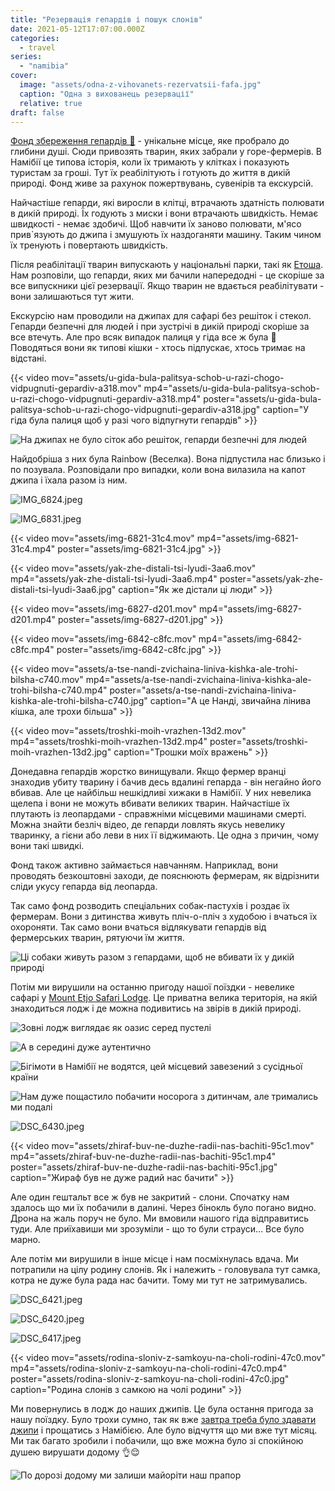 ```yaml
---
title: "Резервація гепардів і пошук слонів"
date: 2021-05-12T17:07:00.000Z
categories:
  - travel
series:
  - "namibia"
cover:
  image: "assets/odna-z-vihovanets-rezervatsii-fafa.jpg"
  caption: "Одна з вихованець резервації"
  relative: true
draft: false
---
```


[Фонд збереження гепардів 🐆](https://goo.gl/maps/PRQkts7ezZ6dRh6f6) - унікальне місце, яке пробрало до глибини душі. Сюди привозять тварин, яких забрали у горе-фермерів. В Намібії це типова історія, коли їх тримають у клітках і показують туристам за гроші. Тут їх реабілітують і готують до життя в дикій природі. Фонд живе за рахунок пожертвувань, сувенірів та екскурсій.

Найчастіше гепарди, які виросли в клітці, втрачають здатність полювати в дикій природі. Їх годують з миски і вони втрачають швидкість. Немає швидкості - немає здобичі. Щоб навчити їх заново полювати, м'ясо прив`язують до джипа і змушують їх наздоганяти машину. Таким чином їх тренують і повертають швидкість.

Після реабілітації тварин випускають у національні парки, такі як [Етоша](/posts/natsionalnii-park-etosha). Нам розповіли, що гепарди, яких ми бачили напередодні - це скоріше за все випускники цієї резервації. Якщо тварин не вдається реабілітувати - вони залишаються тут жити.

Екскурсію нам проводили на джипах для сафарі без решіток і стекол. Гепарди безпечні для людей і при зустрічі в дикій природі скоріше за все втечуть. Але про всяк випадок палиця у гіда все ж була 🙂 Поводяться вони як типові кішки - хтось підпускає, хтось тримає на відстані.

{{< video mov="assets/u-gida-bula-palitsya-schob-u-razi-chogo-vidpugnuti-gepardiv-a318.mov" mp4="assets/u-gida-bula-palitsya-schob-u-razi-chogo-vidpugnuti-gepardiv-a318.mp4" poster="assets/u-gida-bula-palitsya-schob-u-razi-chogo-vidpugnuti-gepardiv-a318.jpg" caption="У гіда була палиця щоб у разі чого відпугнути гепардів" >}}

![На джипах не було сіток або решіток, гепарди безпечні для людей](assets/na-dzhipah-ne-bulo-sitok-abo-reshitok-gepardi-bezpechni-dlya-lyudei-f082.jpg "На джипах не було сіток або решіток, гепарди безпечні для людей")

Найдобріша з них була Rainbow (Веселка). Вона підпустила нас близько і по позувала. Розповідали про випадки, коли вона вилазила на капот джипа і їхала разом із ним.

![IMG_6824.jpeg](assets/img-6824-839e.jpg)

![IMG_6831.jpeg](assets/img-6831-b3b4.jpg)

{{< video mov="assets/img-6821-31c4.mov" mp4="assets/img-6821-31c4.mp4" poster="assets/img-6821-31c4.jpg" >}}

{{< video mov="assets/yak-zhe-distali-tsi-lyudi-3aa6.mov" mp4="assets/yak-zhe-distali-tsi-lyudi-3aa6.mp4" poster="assets/yak-zhe-distali-tsi-lyudi-3aa6.jpg" caption="Як же дістали ці люди" >}}

{{< video mov="assets/img-6827-d201.mov" mp4="assets/img-6827-d201.mp4" poster="assets/img-6827-d201.jpg" >}}

{{< video mov="assets/img-6842-c8fc.mov" mp4="assets/img-6842-c8fc.mp4" poster="assets/img-6842-c8fc.jpg" >}}

{{< video mov="assets/a-tse-nandi-zvichaina-liniva-kishka-ale-trohi-bilsha-c740.mov" mp4="assets/a-tse-nandi-zvichaina-liniva-kishka-ale-trohi-bilsha-c740.mp4" poster="assets/a-tse-nandi-zvichaina-liniva-kishka-ale-trohi-bilsha-c740.jpg" caption="А це Нанді, звичайна лінива кішка, але трохи більша" >}}

{{< video mov="assets/troshki-moih-vrazhen-13d2.mov" mp4="assets/troshki-moih-vrazhen-13d2.mp4" poster="assets/troshki-moih-vrazhen-13d2.jpg" caption="Трошки моїх вражень" >}}

Донедавна гепардів жорстко винищували. Якщо фермер вранці знаходив убиту тварину і бачив десь вдалині гепарда - він негайно його вбивав. Але це найбільш нешкідливі хижаки в Намібії. У них невелика щелепа і вони не можуть вбивати великих тварин. Найчастіше їх плутають із леопардами - справжніми місцевими машинами смерті. Можна знайти безліч відео, де гепарди ловлять якусь невелику тваринку, а гієни або леви в них її віджимають. Це одна з причин, чому вони такі швидкі.

Фонд також активно займається навчанням. Наприклад, вони проводять безкоштовні заходи, де пояснюють фермерам, як відрізнити сліди укусу гепарда від леопарда.

Так само фонд розводить спеціальних собак-пастухів і роздає їх фермерам. Вони з дитинства живуть пліч-о-пліч з худобою і вчаться їх охороняти. Так само вони вчаться відлякувати гепардів від фермерських тварин, рятуючи їм життя.

![Ці собаки живуть разом з гепардами, щоб не вбивати їх у дикій природі](assets/tsi-sobaki-zhivut-razom-z-gepardami-schob-ne-vbivati-ih-u-dikii-prirodi-105f.jpg "Ці собаки живуть разом з гепардами, щоб не вбивати їх у дикій природі")

Потім ми вирушили на останню пригоду нашої поїздки - невелике сафарі у [Mount Etjo Safari Lodge](https://goo.gl/maps/L8wDppAPULs5Y3qt5). Це приватна велика територія, на якій знаходиться лодж і де можна подивитись на звірів в дикій природі.

![Зовні лодж виглядає як оазис серед пустелі](assets/zovni-lodzh-viglyadaie-yak-oazis-sered-pusteli-9fef.jpg "Зовні лодж виглядає як оазис серед пустелі")

![А в середині дуже аутентично](assets/a-v-seredini-duzhe-autentichno-5575.jpg "А в середині дуже аутентично")

![Бігімоти в Намібії не водятся, цей місцевий завезений з сусідньої країни](assets/bigimoti-v-namibii-ne-vodyatsya-tsei-mistsevii-zavezenii-z-susidnoi-kraini-c8dc.jpg "Бігімоти в Намібії не водятся, цей місцевий завезений з сусідньої країни")

![Нам дуже пощастило побачити носорога з дитинчам, але тримались ми подалі](assets/nam-duzhe-poschastilo-pobachiti-nosoroga-z-ditincham-ale-trimalis-mi-podali-c4d6.jpg "Нам дуже пощастило побачити носорога з дитинчам, але тримались ми подалі")

![DSC_6430.jpeg](assets/dsc-6430-2595.jpg)

{{< video mov="assets/zhiraf-buv-ne-duzhe-radii-nas-bachiti-95c1.mov" mp4="assets/zhiraf-buv-ne-duzhe-radii-nas-bachiti-95c1.mp4" poster="assets/zhiraf-buv-ne-duzhe-radii-nas-bachiti-95c1.jpg" caption="Жираф був не дуже радий нас бачити" >}}

Але один гештальт все ж був не закритий - слони. Спочатку нам здалось що ми їх побачили в далині. Через бінокль було погано видно. Дрона на жаль поруч не було. Ми вмовили нашого гіда відправитись туди. Але приїхавиши ми зрозуміли - що то були страуси… Все було марно.

Але потім ми вирушили в інше місце і нам посміхнулась вдача. Ми потрапили на цілу родину слонів. Як і належить - головувала тут самка, котра не дуже була рада нас бачити. Тому ми тут не затримувались.

![DSC_6421.jpeg](assets/dsc-6421-a744.jpg)

![DSC_6420.jpeg](assets/dsc-6420-8820.jpg)

![DSC_6417.jpeg](assets/dsc-6417-82d0.jpg)

{{< video mov="assets/rodina-sloniv-z-samkoyu-na-choli-rodini-47c0.mov" mp4="assets/rodina-sloniv-z-samkoyu-na-choli-rodini-47c0.mp4" poster="assets/rodina-sloniv-z-samkoyu-na-choli-rodini-47c0.jpg" caption="Родина слонів з самкою на чолі родини" >}}

Ми повернулись в лодж до наших джипів. Це була остання пригода за нашу поїздку. Було трохи сумно, так як вже [завтра треба було здавати джипи](/posts/ostannii-den-v-namibii) і прощатись з Намібією. Але було відчуття що ми вже тут місяц. Ми так багато зробили і побачили, що вже можна було зі спокійною душею вирушати додому 👌😌

![По дорозі додому ми залиши майоріти наш прапор](assets/po-dorozi-dodomu-mi-zalishi-maioriti-nash-prapor-22fd.jpg "По дорозі додому ми залиши майоріти наш прапор")
